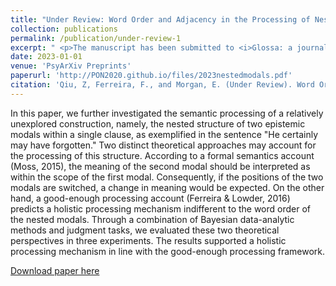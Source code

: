 ```yaml
---
title: "Under Review: Word Order and Adjacency in the Processing of Nested Epistemic Expressions"
collection: publications
permalink: /publication/under-review-1
excerpt: " <p>The manuscript has been submitted to <i>Glossa: a journal of general linguistics</i>, and is currently under review.<br></p> Two theoretical approaches provide different account for the cognitive mechanisms that underlie the semantic processing of nested epistemic expressions. We examined these two accounts in three experiments that elicited participants' interpretation of nested epistemic expressions, focusing on whether or not the order and the adjacency of the component modals affected how the nested expressions are interpreted. "
date: 2023-01-01
venue: 'PsyArXiv Preprints'
paperurl: 'http://PON2020.github.io/files/2023nestedmodals.pdf'
citation: 'Qiu, Z, Ferreira, F., and Morgan, E. (Under Review). Word Order and Adjacency in the Processing of Nested Epistemic Expressions <i> Glossa: a journal of general linguistics </i>.'
---
```

In this paper, we further investigated the semantic processing of a relatively unexplored construction, namely, the nested structure of two epistemic modals within a single clause, as exemplified in the sentence "He certainly may have forgotten." Two distinct theoretical approaches may account for the processing of this structure. According to a formal semantics account (Moss, 2015), the meaning of the second modal should be interpreted as within the scope of the first modal. Consequently, if the positions of the two modals are switched, a change in meaning would be expected. On the other hand, a good-enough processing account (Ferreira & Lowder, 2016) predicts a holistic processing mechanism indifferent to the word order of the nested modals. Through a combination of Bayesian data-analytic methods and judgment tasks, we evaluated these two theoretical perspectives in three experiments. The results supported a holistic processing mechanism in line with the good-enough processing framework. 

[Download paper here](https://pon2020.github.io/files/2023nestedmodals.pdf)
